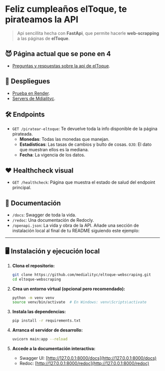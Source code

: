 # Feliz cumpleaños elToque, te pirateamos la API

> Api sencillita hecha con **FastApi**, que permite hacerle **web-scrapping**
> a las páginas de **elToque**.

## 😈 Página actual que se pone en 4

- [Preguntas y respuestas sobre la api de elToque](https://eltoque.com/preguntas-y-respuestas-sobre-la-api-de-eltoque).

## 🚀 Despliegues

- [Prueba en Render](https://feliz-cumpleannos-eltoque-te-pirateamos.onrender.com/docs).
- [Servers de Mdialityc]().

## 🛠️ Endpoints

- `GET /piratear-eltoque`: Te devuelve toda la info disponible de la página pirateada.
    - **Monedas**: Todas las monedas que manejan.
    - **Estadísticas**: Las tasas de cambios y bulto de cosas. `OJO`: El dato que muestran ellos es la mediana.
    - **Fecha**: La vigencia de los datos.

## ❤️ Healthcheck visual

- `GET /healthcheck`: Página que muestra el estado de salud del endpoint principal.

## 📖 Documentación

- `/docs`: Swagger de toda la vida.
- `/redoc`: Una documentación de Redocly.
- `/openapi.json`: La vida y obra de la API.
Añade una sección de instalación local al final de tu README siguiendo este ejemplo:

---

## 🖥️ Instalación y ejecución local

1. **Clona el repositorio:**

   ```bash
   git clone https://github.com/medialityc/eltoque-webscraping.git
   cd eltoque-webscraping
   ```

2. **Crea un entorno virtual (opcional pero recomendado):**

   ```bash
   python -m venv venv
   source venv/bin/activate  # En Windows: venv\Scripts\activate
   ```

3. **Instala las dependencias:**

   ```bash
   pip install -r requirements.txt
   ```

4. **Arranca el servidor de desarrollo:**

   ```bash
   uvicorn main:app --reload
   ```

5. **Accede a la documentación interactiva:**

   - Swagger UI: [http://127.0.0.1:8000/docs](http://127.0.0.1:8000/docs)
   - Redoc: [http://127.0.0.1:8000/redoc](http://127.0.0.1:8000/redoc)
